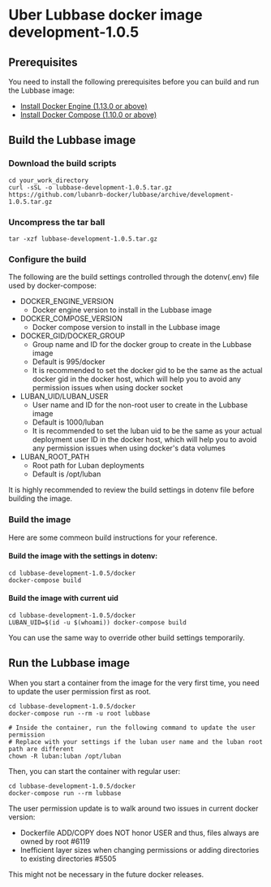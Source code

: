 # Uber Lubbase docker image development-1.0.5

## Prerequisites

You need to install the following prerequisites before you can build and run the Lubbase image:
  * [Install Docker Engine (1.13.0 or above)](https://docs.docker.com/engine/installation/)
  * [Install Docker Compose (1.10.0 or above)](https://docs.docker.com/compose/install/)

## Build the Lubbase image

### Download the build scripts

```
cd your_work_directory
curl -sSL -o lubbase-development-1.0.5.tar.gz  https://github.com/lubanrb-docker/lubbase/archive/development-1.0.5.tar.gz
```

### Uncompress the tar ball

```
tar -xzf lubbase-development-1.0.5.tar.gz
```

### Configure the build

The following are the build settings controlled through the dotenv(.env) file used by docker-compose:
  * DOCKER_ENGINE_VERSION
    * Docker engine version to install in the Lubbase image
  * DOCKER_COMPOSE_VERSION
    * Docker compose version to install in the Lubbase image
  * DOCKER_GID/DOCKER_GROUP
    * Group name and ID for the docker group to create in the Lubbase image
    * Default is 995/docker
    * It is recommended to set the docker gid to be the same as the actual docker gid in the docker host, which will help you to avoid any permission issues when using docker socket
  * LUBAN_UID/LUBAN_USER
    * User name and ID for the non-root user to create in the Lubbase image
    * Default is 1000/luban
    * It is recommended to set the luban uid to be the same as your actual deployment user ID in the docker host, which will help you to avoid any permission issues when using docker's data volumes
  * LUBAN_ROOT_PATH
    * Root path for Luban deployments
    * Default is /opt/luban

It is highly recommended to review the build settings in dotenv file before building the image.

### Build the image

Here are some commeon build instructions for your reference.

#### Build the image with the settings in dotenv:

```
cd lubbase-development-1.0.5/docker
docker-compose build
```

#### Build the image with current uid

```
cd lubbase-development-1.0.5/docker
LUBAN_UID=$(id -u $(whoami)) docker-compose build
```

You can use the same way to override other build settings temporarily.

## Run the Lubbase image

When you start a container from the image for the very first time, you need to update the user permission first as root. 

```
cd lubbase-development-1.0.5/docker
docker-compose run --rm -u root lubbase

# Inside the container, run the following command to update the user permission
# Replace with your settings if the luban user name and the luban root path are different
chown -R luban:luban /opt/luban
```

Then, you can start the container with regular user:

```
cd lubbase-development-1.0.5/docker
docker-compose run --rm lubbase
```

The user permission update is to walk around two issues in current docker version:

  * Dockerfile ADD/COPY does NOT honor USER and thus, files always are owned by root #6119
  * Inefficient layer sizes when changing permissions or adding directories to existing directories #5505

This might not be necessary in the future docker releases. 

